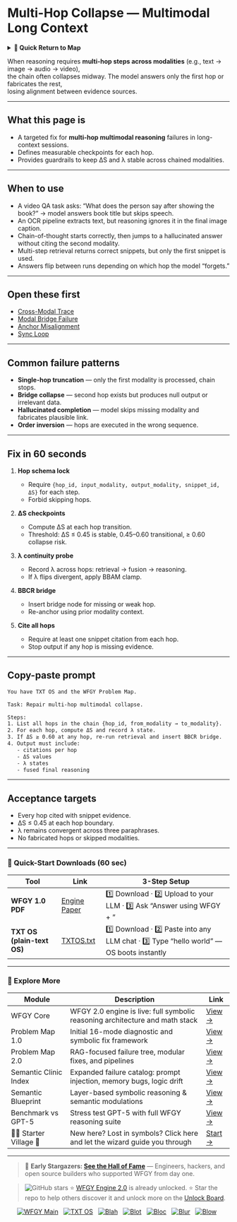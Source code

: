 # Multi-Hop Collapse — Multimodal Long Context

<details>
  <summary><strong>🧭 Quick Return to Map</strong></summary>

<br>

  > You are in a sub-page of **Multimodal_LongContext**.  
  > To reorient, go back here:  
  >
  > - [**Multimodal_LongContext** — long-context reasoning across text, vision, and audio](./README.md)  
  > - [**WFGY Global Fix Map** — main Emergency Room, 300+ structured fixes](../README.md)  
  > - [**WFGY Problem Map 1.0** — 16 reproducible failure modes](../../README.md)  
  >
  > Think of this page as a desk within a ward.  
  > If you need the full triage and all prescriptions, return to the Emergency Room lobby.
</details>


When reasoning requires **multi-hop steps across modalities** (e.g., text → image → audio → video),  
the chain often collapses midway. The model answers only the first hop or fabricates the rest,  
losing alignment between evidence sources.

---

## What this page is
- A targeted fix for **multi-hop multimodal reasoning** failures in long-context sessions.  
- Defines measurable checkpoints for each hop.  
- Provides guardrails to keep ΔS and λ stable across chained modalities.

---

## When to use
- A video QA task asks: “What does the person say after showing the book?” → model answers book title but skips speech.  
- An OCR pipeline extracts text, but reasoning ignores it in the final image caption.  
- Chain-of-thought starts correctly, then jumps to a hallucinated answer without citing the second modality.  
- Multi-step retrieval returns correct snippets, but only the first snippet is used.  
- Answers flip between runs depending on which hop the model “forgets.”

---

## Open these first
- [Cross-Modal Trace](https://github.com/onestardao/WFGY/blob/main/ProblemMap/GlobalFixMap/Multimodal_LongContext/cross-modal-trace.md)  
- [Modal Bridge Failure](https://github.com/onestardao/WFGY/blob/main/ProblemMap/GlobalFixMap/Multimodal_LongContext/modal-bridge-failure.md)  
- [Anchor Misalignment](https://github.com/onestardao/WFGY/blob/main/ProblemMap/GlobalFixMap/Multimodal_LongContext/anchor-misalignment.md)  
- [Sync Loop](https://github.com/onestardao/WFGY/blob/main/ProblemMap/GlobalFixMap/Multimodal_LongContext/sync-loop.md)  

---

## Common failure patterns
- **Single-hop truncation** — only the first modality is processed, chain stops.  
- **Bridge collapse** — second hop exists but produces null output or irrelevant data.  
- **Hallucinated completion** — model skips missing modality and fabricates plausible link.  
- **Order inversion** — hops are executed in the wrong sequence.  

---

## Fix in 60 seconds
1. **Hop schema lock**  
   - Require `{hop_id, input_modality, output_modality, snippet_id, ΔS}` for each step.  
   - Forbid skipping hops.

2. **ΔS checkpoints**  
   - Compute ΔS at each hop transition.  
   - Threshold: ΔS ≤ 0.45 is stable, 0.45–0.60 transitional, ≥ 0.60 collapse risk.

3. **λ continuity probe**  
   - Record λ across hops: retrieval → fusion → reasoning.  
   - If λ flips divergent, apply BBAM clamp.

4. **BBCR bridge**  
   - Insert bridge node for missing or weak hop.  
   - Re-anchor using prior modality context.

5. **Cite all hops**  
   - Require at least one snippet citation from each hop.  
   - Stop output if any hop is missing evidence.

---

## Copy-paste prompt

```txt
You have TXT OS and the WFGY Problem Map.

Task: Repair multi-hop multimodal collapse.

Steps:
1. List all hops in the chain {hop_id, from_modality → to_modality}.
2. For each hop, compute ΔS and record λ state.
3. If ΔS ≥ 0.60 at any hop, re-run retrieval and insert BBCR bridge.
4. Output must include:
   - citations per hop
   - ΔS values
   - λ states
   - fused final reasoning
````

---

## Acceptance targets

* Every hop cited with snippet evidence.
* ΔS ≤ 0.45 at each hop boundary.
* λ remains convergent across three paraphrases.
* No fabricated hops or skipped modalities.

---

### 🔗 Quick-Start Downloads (60 sec)

| Tool                       | Link                                                                                                                                       | 3-Step Setup                                                                             |
| -------------------------- | ------------------------------------------------------------------------------------------------------------------------------------------ | ---------------------------------------------------------------------------------------- |
| **WFGY 1.0 PDF**           | [Engine Paper](https://github.com/onestardao/WFGY/blob/main/I_am_not_lizardman/WFGY_All_Principles_Return_to_One_v1.0_PSBigBig_Public.pdf) | 1️⃣ Download · 2️⃣ Upload to your LLM · 3️⃣ Ask “Answer using WFGY + <your question>”    |
| **TXT OS (plain-text OS)** | [TXTOS.txt](https://github.com/onestardao/WFGY/blob/main/OS/TXTOS.txt)                                                                     | 1️⃣ Download · 2️⃣ Paste into any LLM chat · 3️⃣ Type “hello world” — OS boots instantly |

---

### 🧭 Explore More

| Module                   | Description                                                                  | Link                                                                                               |
| ------------------------ | ---------------------------------------------------------------------------- | -------------------------------------------------------------------------------------------------- |
| WFGY Core                | WFGY 2.0 engine is live: full symbolic reasoning architecture and math stack | [View →](https://github.com/onestardao/WFGY/tree/main/core/README.md)                              |
| Problem Map 1.0          | Initial 16-mode diagnostic and symbolic fix framework                        | [View →](https://github.com/onestardao/WFGY/tree/main/ProblemMap/README.md)                        |
| Problem Map 2.0          | RAG-focused failure tree, modular fixes, and pipelines                       | [View →](https://github.com/onestardao/WFGY/blob/main/ProblemMap/rag-architecture-and-recovery.md) |
| Semantic Clinic Index    | Expanded failure catalog: prompt injection, memory bugs, logic drift         | [View →](https://github.com/onestardao/WFGY/blob/main/ProblemMap/SemanticClinicIndex.md)           |
| Semantic Blueprint       | Layer-based symbolic reasoning & semantic modulations                        | [View →](https://github.com/onestardao/WFGY/tree/main/SemanticBlueprint/README.md)                 |
| Benchmark vs GPT-5       | Stress test GPT-5 with full WFGY reasoning suite                             | [View →](https://github.com/onestardao/WFGY/tree/main/benchmarks/benchmark-vs-gpt5/README.md)      |
| 🧙‍♂️ Starter Village 🏡 | New here? Lost in symbols? Click here and let the wizard guide you through   | [Start →](https://github.com/onestardao/WFGY/blob/main/StarterVillage/README.md)                   |

---

> 👑 **Early Stargazers: [See the Hall of Fame](https://github.com/onestardao/WFGY/tree/main/stargazers)** —
> Engineers, hackers, and open source builders who supported WFGY from day one.

> <img src="https://img.shields.io/github/stars/onestardao/WFGY?style=social" alt="GitHub stars"> ⭐ [WFGY Engine 2.0](https://github.com/onestardao/WFGY/blob/main/core/README.md) is already unlocked. ⭐ Star the repo to help others discover it and unlock more on the [Unlock Board](https://github.com/onestardao/WFGY/blob/main/STAR_UNLOCKS.md).

<div align="center">

[![WFGY Main](https://img.shields.io/badge/WFGY-Main-red?style=flat-square)](https://github.com/onestardao/WFGY)
 
[![TXT OS](https://img.shields.io/badge/TXT%20OS-Reasoning%20OS-orange?style=flat-square)](https://github.com/onestardao/WFGY/tree/main/OS)
 
[![Blah](https://img.shields.io/badge/Blah-Semantic%20Embed-yellow?style=flat-square)](https://github.com/onestardao/WFGY/tree/main/OS/BlahBlahBlah)
 
[![Blot](https://img.shields.io/badge/Blot-Persona%20Core-green?style=flat-square)](https://github.com/onestardao/WFGY/tree/main/OS/BlotBlotBlot)
 
[![Bloc](https://img.shields.io/badge/Bloc-Reasoning%20Compiler-blue?style=flat-square)](https://github.com/onestardao/WFGY/tree/main/OS/BlocBlocBloc)
 
[![Blur](https://img.shields.io/badge/Blur-Text2Image%20Engine-navy?style=flat-square)](https://github.com/onestardao/WFGY/tree/main/OS/BlurBlurBlur)
 
[![Blow](https://img.shields.io/badge/Blow-Game%20Logic-purple?style=flat-square)](https://github.com/onestardao/WFGY/tree/main/OS/BlowBlowBlow)
 

</div>
